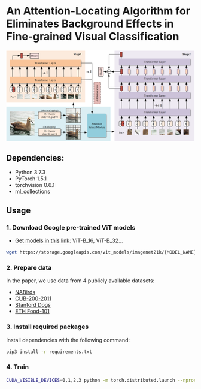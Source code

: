 # An Attention-Locating Algorithm for Eliminates Background Effects in Fine-grained Visual Classification
![](./FAL-ViT.png)

## Dependencies:
+ Python 3.7.3
+ PyTorch 1.5.1
+ torchvision 0.6.1
+ ml_collections

## Usage
### 1. Download Google pre-trained ViT models

* [Get models in this link](https://console.cloud.google.com/storage/vit_models/): ViT-B_16, ViT-B_32...
```bash
wget https://storage.googleapis.com/vit_models/imagenet21k/{MODEL_NAME}.npz
```

### 2. Prepare data

In the paper, we use data from 4 publicly available datasets:

+ [NABirds](http://dl.allaboutbirds.org/nabirds)
+ [CUB-200-2011](http://www.vision.caltech.edu/visipedia/CUB-200-2011.html)
+ [Stanford Dogs](http://vision.stanford.edu/aditya86/ImageNetDogs/)
+ [ETH Food-101](https://data.vision.ee.ethz.ch/cvl/datasets_extra/food-101/)


### 3. Install required packages

Install dependencies with the following command:

```bash
pip3 install -r requirements.txt
```

### 4. Train

```bash
CUDA_VISIBLE_DEVICES=0,1,2,3 python -m torch.distributed.launch --nproc_per_node=4 train.py --dataset CUB_200_2011 --num_steps 10000 --fp16 --name CUB_run
```

